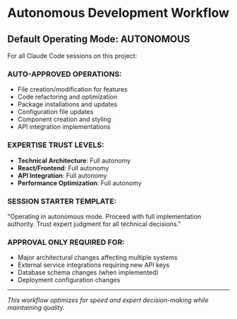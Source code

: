 # Autonomous Development Workflow

## Default Operating Mode: AUTONOMOUS

For all Claude Code sessions on this project:

### AUTO-APPROVED OPERATIONS:
- File creation/modification for features
- Code refactoring and optimization
- Package installations and updates
- Configuration file updates
- Component creation and styling
- API integration implementations

### EXPERTISE TRUST LEVELS:
- **Technical Architecture**: Full autonomy
- **React/Frontend**: Full autonomy  
- **API Integration**: Full autonomy
- **Performance Optimization**: Full autonomy

### SESSION STARTER TEMPLATE:
"Operating in autonomous mode. Proceed with full implementation authority. 
Trust expert judgment for all technical decisions."

### APPROVAL ONLY REQUIRED FOR:
- Major architectural changes affecting multiple systems
- External service integrations requiring new API keys
- Database schema changes (when implemented)
- Deployment configuration changes

---
*This workflow optimizes for speed and expert decision-making while maintaining quality.*